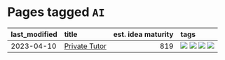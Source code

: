 # Pages tagged `AI`

|last_modified|title|est. idea maturity|tags
|:---|:---|---:|:---|
|2023-04-10|[Private Tutor](../private_tutor.md)|819|[![](https://img.shields.io/badge/tag-AI-7fe3bd)](../tags/AI.md) [![](https://img.shields.io/badge/tag-discussion-aa21fc)](../tags/discussion.md) [![](https://img.shields.io/badge/tag-education-dad82b)](../tags/education.md) [![](https://img.shields.io/badge/tag-startup-1dc0d1)](../tags/startup.md)|